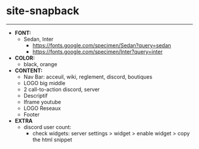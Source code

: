 # site-snapback

---

- **FONT:**
  - Sedan, Inter
    - https://fonts.google.com/specimen/Sedan?query=sedan
    - https://fonts.google.com/specimen/Inter?query=inter
- **COLOR:**
  - black, orange
- **CONTENT:**
  - Nav Bar: acceuil, wiki, reglement, discord, boutiques
  - LOGO big middle
  - 2 call-to-action discord, server
  - Descriptif
  - Iframe youtube
  - LOGO Reseaux
  - Footer
- **EXTRA**
  - discord user count:
    - check widgets: server settings > widget > enable widget > copy the html snippet
